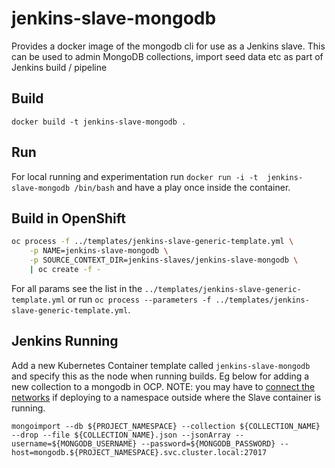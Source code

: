# jenkins-slave-mongodb
Provides a docker image of the mongodb cli for use as a Jenkins slave. This can be used to admin MongoDB collections, import seed data etc as part of Jenkins build / pipeline

## Build
`docker build -t jenkins-slave-mongodb .`

## Run
For local running and experimentation run `docker run -i -t  jenkins-slave-mongodb /bin/bash` and have a play once inside the container.

## Build in OpenShift
```bash
oc process -f ../templates/jenkins-slave-generic-template.yml \
    -p NAME=jenkins-slave-mongodb \
    -p SOURCE_CONTEXT_DIR=jenkins-slaves/jenkins-slave-mongodb \
    | oc create -f -
```
For all params see the list in the `../templates/jenkins-slave-generic-template.yml` or run `oc process --parameters -f ../templates/jenkins-slave-generic-template.yml`.

## Jenkins Running
Add a new Kubernetes Container template called `jenkins-slave-mongodb` and specify this as the node when running builds. Eg below for adding a new collection to a mongodb in OCP. NOTE: you may have to [connect the networks](https://docs.openshift.com/container-platform/3.5/admin_guide/managing_networking.html#joining-project-networks) if deploying to a namespace outside where the Slave container is running.
```
mongoimport --db ${PROJECT_NAMESPACE} --collection ${COLLECTION_NAME}  --drop --file ${COLLECTION_NAME}.json --jsonArray --username=${MONGODB_USERNAME} --password=${MONGODB_PASSWORD} --host=mongodb.${PROJECT_NAMESPACE}.svc.cluster.local:27017
```
